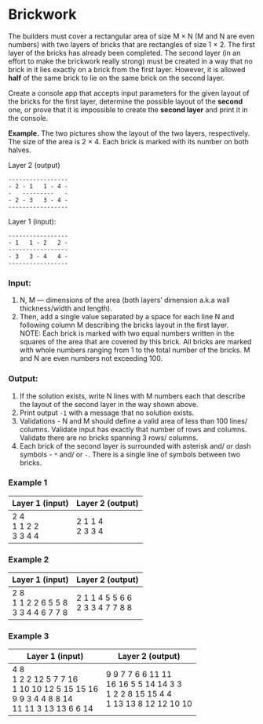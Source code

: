 # Brickwork

The builders must cover a rectangular area of size M × N (M and N are even numbers)
with two layers of bricks that are rectangles of size 1 × 2. The first layer of the bricks has
already been completed. The second layer (in an effort to make the brickwork really
strong) must be created in a way that no brick in it lies exactly on a brick from the first
layer. However, it is allowed **half** of the same brick to lie on the same brick on the second
layer.

Create a console app that accepts input parameters for the given layout of the bricks for
the first layer, determine the possible layout of the **second** one, or prove that it is
impossible to create the **second layer** and print it in the console.

**Example.** The two pictures show the layout of the two layers, respectively. The size of the
area is 2 × 4. Each brick is marked with its number on both halves.

Layer 2 (output)
```console
-----------------
- 2 - 1   1 - 4 -
-   ---------   -
- 2 - 3   3 - 4 -
-----------------
```
Layer 1 (input):
```console
-----------------
- 1   1 - 2   2 -
-----------------
- 3   3 - 4   4 -
-----------------
```
### Input:
1. N, M — dimensions of the area (both layers’ dimension a.k.a wall thickness/width
and length).
2. Then, add a single value separated by a space for each line N and following
column M describing the bricks layout in the first layer.\
NOTE: Each brick is marked with two equal numbers written in the squares of the
area that are covered by this brick. All bricks are marked with whole numbers ranging from 1 to the total number of the bricks. M and N are even numbers not
exceeding 100.

### Output:

1. If the solution exists, write N lines with M numbers each that describe the layout of
the second layer in the way shown above.
2. Print output `-1` with a message that no solution exists.
3. Validations - N and M should define a valid area of less than 100 lines/ columns.
Validate input has exactly that number of rows and columns. Validate there are no
bricks spanning 3 rows/ columns.
5. Each brick of the second layer is surrounded with asterisk and/ or dash symbols - `*`
and/ or `-`. There is a single line of symbols between two bricks.

### Example 1

| Layer 1 (input)              | Layer 2 (output)    |
|------------------------------|---------------------|
| 2 4<br/>1 1 2 2<br/> 3 3 4 4 | 2 1 1 4<br/>2 3 3 4 |

### Example 2

| Layer 1 (input)                             | Layer 2 (output)                    |
|---------------------------------------------|-------------------------------------|
| 2 8<br/>1 1 2 2 6 5 5 8<br/>3 3 4 4 6 7 7 8 | 2 1 1 4 5 5 6 6<br/>2 3 3 4 7 7 8 8 |

### Example 3

| Layer 1 (input)                                                                               | Layer 2 (output)                                    |
|-----------------------------------------------------------------------------------------------|-----------------------------------------------------|
| 4 8<br>1 2 2 12 5 7 7 16<br>1 10 10 12 5 15 15 16<br>9 9 3 4 4 8 8 14<br>11 11 3 13 13 6 6 14 |9 9 7 7 6 6 11 11<br>16 16 5 5 14 14 3 3<br>1 2 2 8 15 15 4 4<br>1 13 13 8 12 12 10 10|
